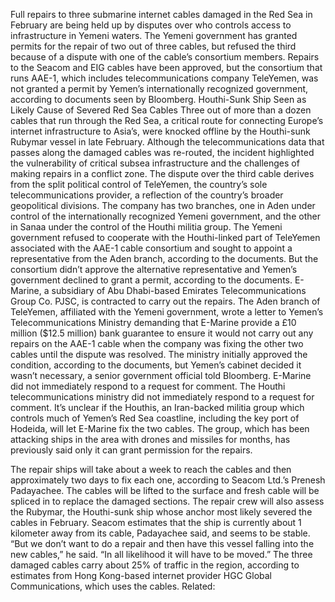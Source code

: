 Full repairs to three submarine internet cables damaged in the Red Sea in February are being held up by disputes over who controls access to infrastructure in Yemeni waters.
The Yemeni government has granted permits for the repair of two out of three cables, but refused the third because of a dispute with one of the cable’s consortium members.
Repairs to the Seacom and EIG cables have been approved, but the consortium that runs AAE-1, which includes telecommunications company TeleYemen, was not granted a permit by Yemen’s internationally recognized government, according to documents seen by Bloomberg.
Houthi-Sunk Ship Seen as Likely Cause of Severed Red Sea Cables
Three out of more than a dozen cables that run through the Red Sea, a critical route for connecting Europe’s internet infrastructure to Asia’s, were knocked offline by the Houthi-sunk Rubymar vessel in late February. Although the telecommunications data that passes along the damaged cables was re-routed, the incident highlighted the vulnerability of critical subsea infrastructure and the challenges of making repairs in a conflict zone.
The dispute over the third cable derives from the split political control of TeleYemen, the country’s sole telecommunications provider, a reflection of the country’s broader geopolitical divisions. The company has two branches, one in Aden under control of the internationally recognized Yemeni government, and the other in Sanaa under the control of the Houthi militia group. The Yemeni government refused to cooperate with the Houthi-linked part of TeleYemen associated with the AAE-1 cable consortium and sought to appoint a representative from the Aden branch, according to the documents. But the consortium didn’t approve the alternative representative and Yemen’s government declined to grant a permit, according to the documents.
E-Marine, a subsidiary of Abu Dhabi-based Emirates Telecommunications Group Co. PJSC, is contracted to carry out the repairs.
The Aden branch of TeleYemen, affiliated with the Yemeni government, wrote a letter to Yemen’s Telecommunications Ministry demanding that E-Marine provide a £10 million ($12.5 million) bank guarantee to ensure it would not carry out any repairs on the AAE-1 cable when the company was fixing the other two cables until the dispute was resolved. The ministry initially approved the condition, according to the documents, but Yemen’s cabinet decided it wasn’t necessary, a senior government official told Bloomberg.
E-Marine did not immediately respond to a request for comment. The Houthi telecommunications ministry did not immediately respond to a request for comment.
It’s unclear if the Houthis, an Iran-backed militia group which controls much of Yemen’s Red Sea coastline, including the key port of Hodeida, will let E-Marine fix the two cables. The group, which has been attacking ships in the area with drones and missiles for months, has previously said only it can grant permission for the repairs.

The repair ships will take about a week to reach the cables and then approximately two days to fix each one, according to Seacom Ltd.’s Prenesh Padayachee. The cables will be lifted to the surface and fresh cable will be spliced in to replace the damaged sections.
The repair crew will also assess the Rubymar, the Houthi-sunk ship whose anchor most likely severed the cables in February. Seacom estimates that the ship is currently about 1 kilometer away from its cable, Padayachee said, and seems to be stable.
“But we don’t want to do a repair and then have this vessel falling into the new cables,” he said. “In all likelihood it will have to be moved.”
The three damaged cables carry about 25% of traffic in the region, according to estimates from Hong Kong-based internet provider HGC Global Communications, which uses the cables.
Related: